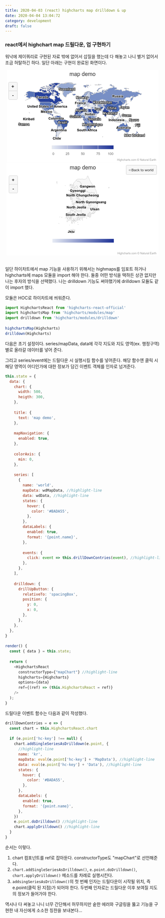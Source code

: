 ```yaml
---
title: 2020-04-03 (react) highcharts map drilldown & up
date: 2020-04-04 13:04:72
category: development
draft: false
---
```


### react에서 highchart map 드릴다운, 업 구현하기

워낙에 제이쿼리로 구현된 자료 밖에 없어서 삽질을 했는데 다 해놓고 나니 별거 없어서 조금 허탈하긴 하다. 일단 아래는 구현이 완료된 화면이다.

<div align="center" width="500"><img src="./images/040302.png"></div>
<div align="center" width="500"><img src="./images/040301.png"></div>

<br>

일단 하이차트에서 map 기능을 사용하기 위해서는 highmaps를 임포트 하거나 highcharts에 maps 모듈을 import 해야 한다. 둘중 어떤 방식을 택하든 상관 없지만 나는 후자의 방식을 선택했다. 나는 drilldown 기능도 써야했기에 drilldown 모듈도 같이 import 했다.

모듈은 HOC로 하이차트에 씌워준다.

```javascript
import HighchartsReact from 'highcharts-react-official'
import highchartsMap from 'highcharts/modules/map'
import drilldown from 'highcharts/modules/drilldown'

highchartsMap(Highcharts)
drilldown(Highcharts)
```

다음은 초기 설정이다. series/mapData, data에 각각 지도와 지도 영역(ex. 행정구역) 별로 올라갈 데이터를 넣어 준다.

그리고 series/event에는 드릴다운 시 실행시킬 함수를 넣어준다. 해당 함수엔 클릭 시 해당 영역이 어디인가에 대한 정보가 담긴 이벤트 객체를 인자로 넘겨준다.

```javascript
this.state = {
  data: {
    chart: {
      width: 500,
      heigth: 300,
    },

    title: {
      text: 'map demo',
    },

    mapNavigation: {
      enabled: true,
    },

    colorAxis: {
      min: 0,
    },

    series: [
      {
        name: 'world',
        mapData: wdMapData, //highlight-line
        data: wdData, //highlight-line
        states: {
          hover: {
            color: '#BADA55',
          },
        },
        dataLabels: {
          enabled: true,
          format: '{point.name}',
        },

        events: {
          click: event => this.drillDownContries(event), //highlight-line
        },
      },
    ],

    drilldown: {
      drillUpButton: {
        relativeTo: 'spacingBox',
        position: {
          y: 0,
          x: 0,
        },
      },
    },
  },
}

render() {
  const { data } = this.state;

  return (
    <HighchartsReact
      constructorType={"mapChart"} //highlight-line
      highcharts={Highcharts}
      options={data}
      ref={(ref) => (this.HighchartsReact = ref)}
    />
  );
}
```

드릴다운 이벤트 함수는 다음과 같이 작성했다.

```javascript
drillDownContries = e => {
  const chart = this.HighchartsReact.chart

  if (e.point['hc-key'] !== null) {
    chart.addSingleSeriesAsDrilldown(e.point, {
      //highlight-line
      name: 'kr',
      mapData: eval(e.point['hc-key'] + 'MapData'), //highlight-line
      data: eval(e.point['hc-key'] + 'Data'), //highlight-line
      states: {
        hover: {
          color: '#BADA55',
        },
      },
      dataLabels: {
        enabled: true,
        format: '{point.name}',
      },
    })
    e.point.doDrilldown() //highlight-line
    chart.applyDrilldown() //highlight-line
  }
}
```

순서는 이렇다.

1. chart 컴포넌트를 ref로 잡아둔다. constructorType도 "mapChart"로 선언해준다.
2. `chart.addSingleSeriesAsDrilldown()`, `e.point.doDrilldown()`, `chart.applyDrilldown()` 메소드를 차례로 실행시킨다.
3. `addsingSeriesAsDrilldown()`의 첫 번째 인자는 드릴다운이 시작될 위치, 즉 e.point(클릭 된 지점)가 되어야 한다. 두번째 인자로는 드릴다운 이후 보여질 지도의 정보가 들어가야 한다.

역시나 다 써놓고 나니 너무 간단해서 허무하지만 숱한 에러와 구글링을 뚫고 기능을 구현한 내 자신에게 소소한 칭찬을 보내본다...
